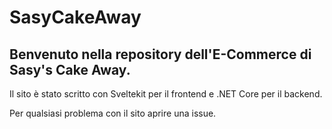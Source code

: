 # SasyCakeAway

## Benvenuto nella repository dell'E-Commerce di Sasy's Cake Away.

Il sito è stato scritto con Sveltekit per il frontend e .NET Core per il backend.

Per qualsiasi problema con il sito aprire una issue.